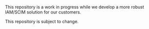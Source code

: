 This repository is a work in progress while we develop a more robust IAM/SCIM solution for our customers. 

This repository is subject to change.
